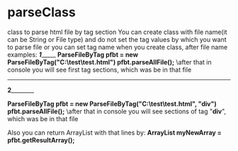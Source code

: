 # parseClass
class to parse html file by tag section
You can create class with file name(it can be String or File type) and do not set the tag values by which you want to parse file or
you can set tag name when you create class, after file name
examples:
_________1______________
**ParseFileByTag pfbt = new ParseFileByTag("C:\\test\\test.html")
pfbt.parseAllFile();**
\\after that in console you will see first tag sections, which was be in that file
________________________
________2________________

**ParseFileByTag pfbt = new ParseFileByTag("C:\\test\\test.html", "div")
pfbt.parseAllFile();**
\\after that in console you will see sections of tag "**div**", which was be in that file

Also you can return ArrayList<String> with that lines by:
  **ArrayList<String> myNewArray = pfbt.getResultArray();**

